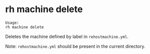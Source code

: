 # rh machine delete

```
Usage:
rh machine delete

```

Deletes the machine defined by label in `rehostmachine.yml`.

Note: `rehostmachine.yml` should be present in the current directory. 



